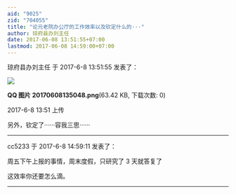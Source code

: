 ```yaml
---
aid: "9025"
zid: "704055"
title: "论元老院办公厅的工作效率以及钦定什么的···"
author: 琼府县办刘主任
date: 2017-06-08 13:51:55+07:00
lastmod: 2017-06-08 14:59:00+07:00
---
```


琼府县办刘主任 于 2017-6-8 13:51:55 发表了：

![](/9025/135102fq8qnnkyerzk5q5z.png)

**QQ 图片 20170608135048.png**(63.42 KB, 下载次数: 0)

2017-6-8 13:51 上传

另外，钦定了······容我三思······

---

cc5233 于 2017-6-8 14:59:11 发表了：

周五下午上报的事情，周末度假，只研究了 3 天就答复了

这效率你还要怎么滴。

---
